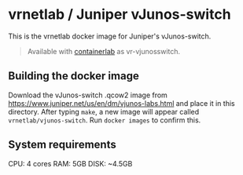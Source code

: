 # vrnetlab / Juniper vJunos-switch

This is the vrnetlab docker image for Juniper's vJunos-switch. 

> Available with [containerlab](https://containerlab.srlinux.dev) as vr-vjunosswitch.

## Building the docker image
Download the vJunos-switch .qcow2 image from  https://www.juniper.net/us/en/dm/vjunos-labs.html
and place it in this directory. After typing `make`, a new image will  appear called `vrnetlab/vjunos-switch`. 
Run `docker images` to confirm this. 

## System requirements
CPU: 4 cores
RAM: 5GB
DISK: ~4.5GB
